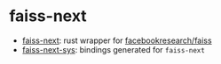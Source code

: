 # faiss-next

- [faiss-next](https://github.com/yexiangyu/faiss-next/blob/main/faiss-next/README.md): rust wrapper for [facebookresearch/faiss](https://github.com/facebookresearch/faiss)
- [faiss-next-sys](https://github.com/yexiangyu/faiss-next/tree/main/faiss-next-sys): bindings generated for `faiss-next`
